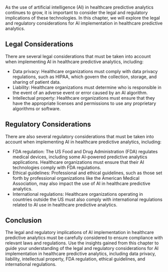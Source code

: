 
As the use of artificial intelligence (AI) in healthcare predictive analytics continues to grow, it is important to consider the legal and regulatory implications of these technologies. In this chapter, we will explore the legal and regulatory considerations for AI implementation in healthcare predictive analytics.

Legal Considerations
--------------------

There are several legal considerations that must be taken into account when implementing AI in healthcare predictive analytics, including:

* Data privacy: Healthcare organizations must comply with data privacy regulations, such as HIPAA, which govern the collection, storage, and sharing of patient data.
* Liability: Healthcare organizations must determine who is responsible in the event of an adverse event or error caused by an AI algorithm.
* Intellectual property: Healthcare organizations must ensure that they have the appropriate licenses and permissions to use any proprietary algorithms or software.

Regulatory Considerations
-------------------------

There are also several regulatory considerations that must be taken into account when implementing AI in healthcare predictive analytics, including:

* FDA regulation: The US Food and Drug Administration (FDA) regulates medical devices, including some AI-powered predictive analytics applications. Healthcare organizations must ensure that their AI technologies comply with FDA regulations.
* Ethical guidelines: Professional and ethical guidelines, such as those set forth by professional organizations like the American Medical Association, may also impact the use of AI in healthcare predictive analytics.
* International regulations: Healthcare organizations operating in countries outside the US must also comply with international regulations related to AI use in healthcare predictive analytics.

Conclusion
----------

The legal and regulatory implications of AI implementation in healthcare predictive analytics must be carefully considered to ensure compliance with relevant laws and regulations. Use the insights gained from this chapter to guide your understanding of the legal and regulatory considerations for AI implementation in healthcare predictive analytics, including data privacy, liability, intellectual property, FDA regulation, ethical guidelines, and international regulations.
